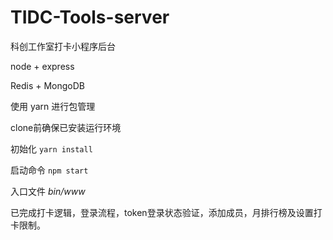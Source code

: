 # TIDC-Tools-server

科创工作室打卡小程序后台

node + express

Redis + MongoDB

使用 yarn 进行包管理

clone前确保已安装运行环境

初始化 `yarn install`

启动命令 `npm start` 

入口文件  *bin/www*

已完成打卡逻辑，登录流程，token登录状态验证，添加成员，月排行榜及设置打卡限制。

